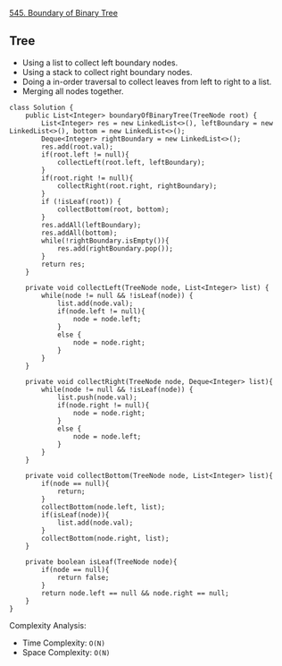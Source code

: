 [545. Boundary of Binary Tree](https://leetcode.com/problems/boundary-of-binary-tree/)

## Tree

- Using a list to collect left boundary nodes.
- Using a stack to collect right boundary nodes.
- Doing a in-order traversal to collect leaves from left to right to a list.
- Merging all nodes together.

```
class Solution {
    public List<Integer> boundaryOfBinaryTree(TreeNode root) {
        List<Integer> res = new LinkedList<>(), leftBoundary = new LinkedList<>(), bottom = new LinkedList<>();
        Deque<Integer> rightBoundary = new LinkedList<>();
        res.add(root.val);
        if(root.left != null){
            collectLeft(root.left, leftBoundary);
        }
        if(root.right != null){
            collectRight(root.right, rightBoundary);
        }
        if (!isLeaf(root)) {
            collectBottom(root, bottom);
        }
        res.addAll(leftBoundary);
        res.addAll(bottom);
        while(!rightBoundary.isEmpty()){
            res.add(rightBoundary.pop());
        }
        return res;
    }

    private void collectLeft(TreeNode node, List<Integer> list) {
        while(node != null && !isLeaf(node)) {
            list.add(node.val);
            if(node.left != null){
                node = node.left;
            }
            else {
                node = node.right;
            }
        }
    }

    private void collectRight(TreeNode node, Deque<Integer> list){
        while(node != null && !isLeaf(node)) {
            list.push(node.val);
            if(node.right != null){
                node = node.right;
            }
            else {
                node = node.left;
            }
        }
    }

    private void collectBottom(TreeNode node, List<Integer> list){
        if(node == null){
            return;
        }
        collectBottom(node.left, list);
        if(isLeaf(node)){
            list.add(node.val);
        }
        collectBottom(node.right, list);
    }

    private boolean isLeaf(TreeNode node){
        if(node == null){
            return false;
        }
        return node.left == null && node.right == null;
    }
}
```

Complexity Analysis:
- Time Complexity: `O(N)`
- Space Complexity: `O(N)`
